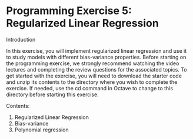 Programming Exercise 5: Regularized Linear Regression
===========

Introduction

In this exercise, you will implement regularized linear regression and use it to study models with different bias-variance properties. 
Before starting on the programming exercise, we strongly recommend watching the video lectures and completing the review questions for the associated topics.
To get started with the exercise, you will need to download the starter code and unzip its contents to the directory where you wish to complete the exercise. 
If needed, use the cd command in Octave to change to this directory before starting this exercise.

Contents:

1. Regularized Linear Regression
2. Bias-variance
3. Polynomial regression

